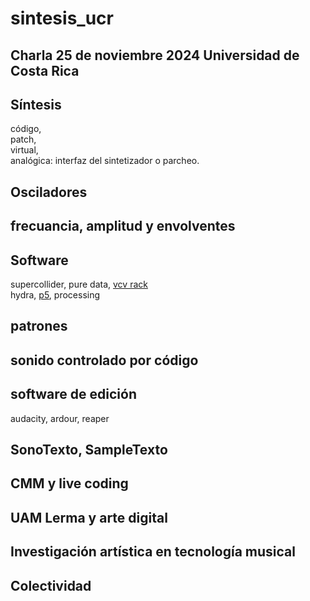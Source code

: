 # sintesis_ucr
## Charla 25 de noviembre 2024 Universidad de Costa Rica

## Síntesis
código,  
patch,  
virtual,  
analógica: interfaz del sintetizador o parcheo.
## Osciladores
## frecuancia, amplitud y envolventes
## Software
supercollider, pure data, [vcv rack](https://vcvrack.com/)  
hydra, [p5](https://p5js.org/es/), processing  
## patrones
## sonido controlado por código
## software de edición
audacity, ardour, reaper  
## SonoTexto, SampleTexto
## CMM y live coding
## UAM Lerma y arte digital
## Investigación artística en tecnología musical
## Colectividad

